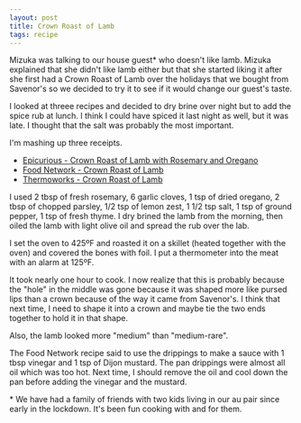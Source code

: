 ```yaml
---
layout: post
title: Crown Roast of Lamb
tags: recipe
---
```

Mizuka was talking to our house guest\* who doesn't like lamb. Mizuka explained that she didn't like lamb either but that she started liking it after she first had a Crown Roast of Lamb over the holidays that we bought from Savenor's so we decided to try it to see if it would change our guest's taste.

I looked at threee recipes and decided to dry brine over night but to add the spice rub at lunch. I think I could have spiced it last night as well, but it was late. I thought that the salt was probably the most important.

I'm mashing up three receipts.

- [Epicurious - Crown Roast of Lamb with Rosemary and Oregano](/recipes_md/2020-07-14-Crown-Roast-of-Lamb-with-Rosemary-and-Oregano---Epicurious)
- [Food Network - Crown Roast of Lamb](/recipes_md/2020-07-08-Crown-Roast-of-Lamb---Food-Network)
- [Thermoworks - Crown Roast of Lamb](/recipes_md/2020-07-13-Crown-Roast-of-Lamb---Thermoworks)

I used 2 tbsp of fresh rosemary, 6 garlic cloves, 1 tsp of dried oregano, 2 tbsp of chopped parsley, 1/2 tsp of lemon zest, 1 1/2 tsp salt, 1 tsp of ground pepper, 1 tsp of fresh thyme. I dry brined the lamb from the morning, then oiled the lamb with light olive oil and spread the rub over the lab.

I set the oven to 425ºF and roasted it on a skillet (heated together with the oven) and covered the bones with foil. I put a thermometer into the meat with an alarm at 125ºF.

It took nearly one hour to cook. I now realize that this is probably because the "hole" in the middle was gone because it was shaped more like pursed lips than a crown because of the way it came from Savenor's. I think that next time, I need to shape it into a crown and maybe tie the two ends together to hold it in that shape.

Also, the lamb looked more "medium" than "medium-rare".

The Food Network recipe said to use the drippings to make a sauce with 1 tbsp vinegar and 1 tsp of Dijon mustard. The pan drippings were almost all oil which was too hot. Next time, I should remove the oil and cool down the pan before adding the vinegar and the mustard.

\* We have had a family of friends with two kids living in our au pair since early in the lockdown. It's been fun cooking with and for them.